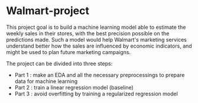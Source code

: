 # Walmart-project
This project goal is to build a machine learning model able to estimate the weekly sales in their stores, with the best precision possible on the predictions made. 
Such a model would help Walmart's marketing services understand better how the sales are influenced by economic indicators, and might be used to plan future marketing campaigns.

The project can be divided into three steps:

- Part 1 : make an EDA and all the necessary preprocessings to prepare data for machine learning
- Part 2 : train a linear regression model (baseline)
- Part 3 : avoid overfitting by training a regularized regression model
